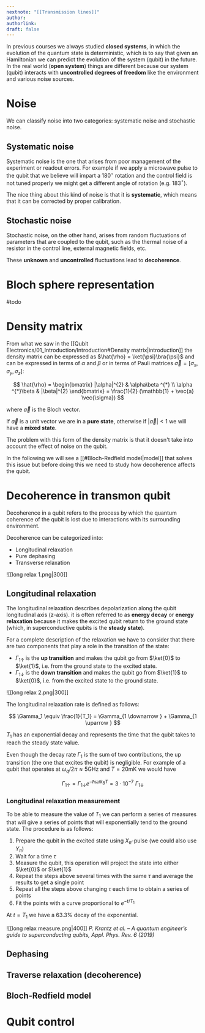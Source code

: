 ```yaml
---
nextnote: "[[Transmission lines]]"
author: 
authorlink: 
draft: false
---
```

In previous courses we always studied **closed systems**, in which the evolution of the quantum state is deterministic, which is to say that given an Hamiltonian we can predict the evolution of the system (qubit) in the future.
In the real world (**open system**) things are different because our system (qubit) interacts with **uncontrolled degrees of freedom** like the environment and various noise sources.

# Noise

We can classify noise into two categories: systematic noise and stochastic noise.

## Systematic noise

Systematic noise is the one that arises from poor management of the experiment or readout errors. For example if we apply a microwave pulse to the qubit that we believe will impart a 180$^{\circ}$ rotation and the control field is not tuned properly we might get a different angle of rotation (e.g. 183$^{\circ}$).

The nice thing about this kind of noise is that it is **systematic**, which means that it can be corrected by proper calibration.

## Stochastic noise

Stochastic noise, on the other hand, arises from random fluctuations of parameters that are coupled to the qubit, such as the thermal noise of a resistor in the control line, external magnetic fields, etc.

These **unknown** and **uncontrolled** fluctuations lead to **decoherence**.

# Bloch sphere representation

#todo 
# Density matrix

From what we saw in the [[Qubit Electronics/01_Introduction/Introduction#Density matrix|introduction]] the density matrix can be expressed as $\hat{\rho} = \ket{\psi}\bra{\psi}$ and can be expressed in terms of $\alpha$ and $\beta$ or in terms of Pauli matrices $\vec{\sigma} = [\sigma_x, \sigma_y, \sigma_z]$: 

$$
\hat{\rho} = \begin{bmatrix}
|\alpha|^{2} & \alpha\beta ^{*} \\
\alpha ^{*}\beta & |\beta|^{2}
\end{bmatrix} = \frac{1}{2} (\mathbb{1} + \vec{a} \vec{\sigma})
$$

where $\vec{a}$ is the Bloch vector.

If $\vec{a}$ is a unit vector we are in a **pure state**, otherwise if $|\vec{a}| < 1$ we will have a **mixed state**.

The problem with this form of the density matrix is that it doesn't take into account the effect of noise on the qubit.

In the following we will see a [[#Bloch-Redfield model|model]] that solves this issue but before doing this we need to study how decoherence affects the qubit.

# Decoherence in transmon qubit

Decoherence in a qubit refers to the process by which the quantum coherence of the qubit is lost due to interactions with its surrounding environment.

Decoherence can be categorized into:

- Longitudinal relaxation
- Pure dephasing
- Transverse relaxation

![[long relax 1.png|300]]

## Longitudinal relaxation

The longitudinal relaxation describes depolarization along the qubit longitudinal axis (z-axis). it is often referred to as **energy decay** or **energy relaxation** because it makes the excited qubit return to the ground state (which, in superconductive qubits is the **steady state**).

For a complete description of the relaxation we have to consider that there are two components that play a role in the transition of the state:

- $\Gamma_{1 \uparrow}$ is the **up transition** and makes the qubit go from $\ket{0}$ to $\ket{1}$, i.e. from the ground state to the excited state.
-  $\Gamma_{1 \downarrow}$ is the **down transition** and makes the qubit go from $\ket{1}$ to $\ket{0}$, i.e. from the excited state to the ground state.

![[long relax 2.png|300]]

The longitudinal relaxation rate is defined as follows: 

$$
\Gamma_1 \equiv \frac{1}{T_1} = \Gamma_{1 \downarrow } + \Gamma_{1 \uparrow }
$$

$T_1$ has an exponential decay and represents the time that the qubit takes to reach the steady state value.

Even though the decay rate $\Gamma_1$ is the sum of two contributions, the up transition (the one that excites the qubit) is negligible. For example of a qubit that operates at $\omega_{q} / 2\pi \approx 5 \text{GHz}$ and $T = 20 \text{mK}$ we would have 

$$
\Gamma_{1 \uparrow } = \Gamma_{1 \downarrow } e^{ -\hbar\omega/k_{B}T } = 3 \cdot 10^{-7}  ~ \Gamma_{1 \downarrow }
$$

### Longitudinal relaxation measurement

To be able to measure the value of $T_1$ we can perform a series of measures that will give a series of points that will exponentially tend to the ground state. The procedure is as follows:

1) Prepare the qubit in the excited state using $X_{\pi}$-pulse (we could also use $Y_{\pi}$)
2) Wait for a time $\tau$
3) Measure the qubit, this operation will project the state into either $\ket{0}$ or $\ket{1}$
4) Repeat the steps above several times with the same $\tau$ and average the results to get a single point
5) Repeat all the steps above changing $\tau$ each time to obtain a series of points
6) Fit the points with a curve proportional to $e^{ -t / T_1 }$

At $t = T_1$ we have a $63.3\%$ decay of the exponential.

![[long relax measure.png|400]]
*P. Krantz et al. – A quantum engineer’s guide to superconducting qubits, Appl. Phys. Rev. 6 (2019)*

## Dephasing



## Traverse relaxation (decoherence)



## Bloch-Redfield model

# Qubit control

